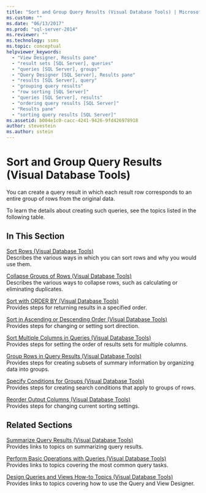 ```yaml
---
title: "Sort and Group Query Results (Visual Database Tools) | Microsoft Docs"
ms.custom: ""
ms.date: "06/13/2017"
ms.prod: "sql-server-2014"
ms.reviewer: ""
ms.technology: ssms
ms.topic: conceptual
helpviewer_keywords: 
  - "View Designer, Results pane"
  - "result sets [SQL Server], queries"
  - "queries [SQL Server], groups"
  - "Query Designer [SQL Server], Results pane"
  - "results [SQL Server], query"
  - "grouping query results"
  - "row sorting [SQL Server]"
  - "queries [SQL Server], results"
  - "ordering query results [SQL Server]"
  - "Results pane"
  - "sorting query results [SQL Server]"
ms.assetid: b004e1c0-cacc-4241-9426-9fd426978918
author: stevestein
ms.author: sstein
---
```

# Sort and Group Query Results (Visual Database Tools)
  You can create a query result in which each result row corresponds to an entire group of rows from the original data.  
  
 To learn the details about creating such queries, see the topics listed in the following table.  
  
## In This Section  
 [Sort Rows &#40;Visual Database Tools&#41;](visual-database-tools.md)  
 Describes the various ways in which you can sort rows and why you would use them.  
  
 [Collapse Groups of Rows &#40;Visual Database Tools&#41;](collapse-groups-of-rows-visual-database-tools.md)  
 Describes the various ways to collapse rows, such as calculating or eliminating duplicates.  
  
 [Sort with ORDER BY &#40;Visual Database Tools&#41;](sort-with-order-by-visual-database-tools.md)  
 Provides steps for returning results in a specified order.  
  
 [Sort in Ascending or Descending Order &#40;Visual Database Tools&#41;](sort-in-ascending-or-descending-order-visual-database-tools.md)  
 Provides steps for changing or setting sort direction.  
  
 [Sort Multiple Columns in Queries &#40;Visual Database Tools&#41;](sort-multiple-columns-in-queries-visual-database-tools.md)  
 Provides steps for setting the order of results sets for multiple columns.  
  
 [Group Rows in Query Results &#40;Visual Database Tools&#41;](group-rows-in-query-results-visual-database-tools.md)  
 Provides steps for creating subsets of summary information by organizing data into groups.  
  
 [Specify Conditions for Groups &#40;Visual Database Tools&#41;](specify-conditions-for-groups-visual-database-tools.md)  
 Provides steps for creating search conditions that apply to groups of rows.  
  
 [Reorder Output Columns &#40;Visual Database Tools&#41;](reorder-output-columns-visual-database-tools.md)  
 Provides steps for changing current sorting settings.  
  
## Related Sections  
 [Summarize Query Results &#40;Visual Database Tools&#41;](summarize-query-results-visual-database-tools.md)  
 Provides links to topics on summarizing query results.  
  
 [Perform Basic Operations with Queries &#40;Visual Database Tools&#41;](perform-basic-operations-with-queries-visual-database-tools.md)  
 Provides links to topics covering the most common query tasks.  
  
 [Design Queries and Views How-to Topics &#40;Visual Database Tools&#41;](design-queries-and-views-how-to-topics-visual-database-tools.md)  
 Provides links to topics covering how to use the Query and View Designer.  
  
  
